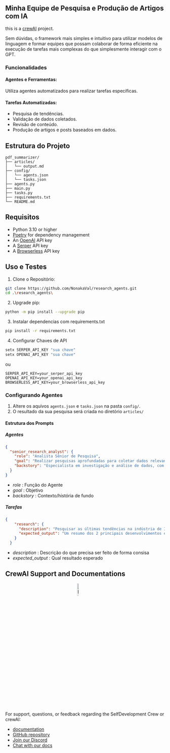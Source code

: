 ## Minha Equipe de Pesquisa e Produção de Artigos com IA

this is a [crewAI](https://crewai.com) project.

Sem dúvidas, o framework mais simples e intuitivo para utilizar modelos de linguagem e formar equipes que possam colaborar de forma eficiente na execução de tarefas mais complexas do que simplesmente interagir com o GPT.

### Funcionalidades
#### Agentes e Ferramentas:
Utiliza agentes automatizados para realizar tarefas específicas.

#### Tarefas Automatizadas:
- Pesquisa de tendências.
- Validação de dados coletados.
- Revisão de conteúdo.
- Produção de artigos e posts baseados em dados.


##  Estrutura do Projeto
```
pdf_summarizer/
├── articles/
│   └── output.md
├── config/
│   └── agents.json
│   └── tasks.json 
├── agents.py
├── main.py
├── tasks.py
├── requirements.txt
└── README.md
```

## Requisitos
- Python 3.10 or higher
- [Poetry](https://python-poetry.org/) for dependency management
- An [OpenAI](https://platform.openai.com) API key
- A [Serper](https://serper.dev/) API key
- A [Browserless](https://www.browserless.io/) API key

## Uso e Testes

1. Clone o Repositório:
```sh
git clone https://github.com/NonakaVal/research_agents.git
cd .\research_agents\
```
2. Upgrade pip:
```sh
python -m pip install --upgrade pip
```
3. Instalar dependencias com requirements.txt
```sh
pip install -r requirements.txt
```
4. Configurar Chaves de API
```sh
setx SERPER_API_KEY "sua chave"
setx OPENAI_API_KEY "sua chave"
```
ou
```.env
SERPER_API_KEY=your_serper_api_key
OPENAI_API_KEY=your_openai_api_key
BROWSERLESS_API_KEY=your_browserless_api_key
```
### Configurando Agentes

1. Altere os aquivos `agents.json` e `tasks.json` na pasta `config/`.
2. O resultado da sua pesquisa será criada no diretório  `articles/`

#### Estrutura dos Prompts
##### Agentes
```json
{
  "senior_research_analyst": {
    "role": "Analista Sênior de Pesquisa",
    "goal": "Realizar pesquisas aprofundadas para coletar dados relevantes e insights que fundamentem a criação de resumos precisos.",
    "backstory": "Especialista em investigação e análise de dados, com uma trajetória de fornecer informações valiosas para diversos projetos."
  }
}
```
- _role_ : Função do Agente
- _goal_ : Objetivo
- _backstory_ : Contexto/história de fundo

##### Tarefas
```json
{
    "research": {
      "description": "Pesquisar as últimas tendências na indústria de IA e fornecer um resumo.",
      "expected_output": "Um resumo dos 2 principais desenvolvimentos em tendência na indústria de IA com uma perspectiva única sobre sua importância."
    }
  }
```
- _description_ : Descrição do que precisa ser feito de forma consisa
- _expected_output_ : Qual resultado esperado

    
## CrewAI Support and Documentations 
<a href="https://www.crewai.com/">
    <img src="https://i.imgur.com/0FllxzQ.png" alt="Image" width="10%" style="display: block; margin: 0 auto;">
</a>

For support, questions, or feedback regarding the SelfDevelopment Crew or crewAI:
- [documentation](https://docs.crewai.com)
- [GitHub repository](https://github.com/joaomdmoura/crewai)
- [Join our Discord](https://discord.com/invite/X4JWnZnxPb)
- [Chat with our docs](https://chatg.pt/DWjSBZn)





